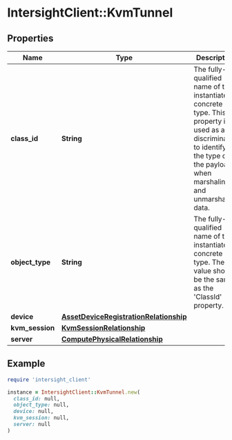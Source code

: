 # IntersightClient::KvmTunnel

## Properties

| Name | Type | Description | Notes |
| ---- | ---- | ----------- | ----- |
| **class_id** | **String** | The fully-qualified name of the instantiated, concrete type. This property is used as a discriminator to identify the type of the payload when marshaling and unmarshaling data. | [default to &#39;kvm.Tunnel&#39;] |
| **object_type** | **String** | The fully-qualified name of the instantiated, concrete type. The value should be the same as the &#39;ClassId&#39; property. | [default to &#39;kvm.Tunnel&#39;] |
| **device** | [**AssetDeviceRegistrationRelationship**](AssetDeviceRegistrationRelationship.md) |  | [optional] |
| **kvm_session** | [**KvmSessionRelationship**](KvmSessionRelationship.md) |  | [optional] |
| **server** | [**ComputePhysicalRelationship**](ComputePhysicalRelationship.md) |  | [optional] |

## Example

```ruby
require 'intersight_client'

instance = IntersightClient::KvmTunnel.new(
  class_id: null,
  object_type: null,
  device: null,
  kvm_session: null,
  server: null
)
```

